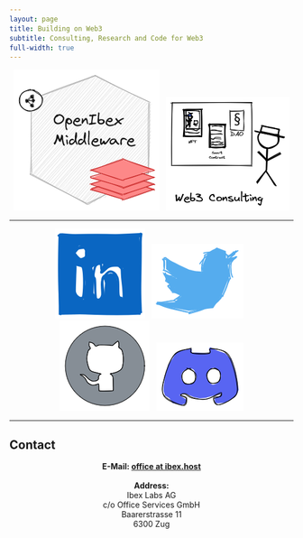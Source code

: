 ```yaml
---
layout: page
title: Building on Web3
subtitle: Consulting, Research and Code for Web3
full-width: true
---
```

<p align="center">
<a href="https://open.ibex.host"><img alt="OpenIbex Middleware" src="assets/img/openibex-logo.png"/></a> &nbsp; <a href="https://www.ibex.host/assets/files/ibex-web3-consulting.pdf"><img alt="Ibex Web3 Consulting" src="assets/img/web3-consulting-logo.png"/></a>
</p>
<hr/>
<p align="center">
<a href="https://www.linkedin.com/company/ibex-labs"><img alt="Crypto reads on Linkedin" src="assets/img/linkedin.png"/></a> &nbsp; <a href="https://twitter.com/ibex_technology"><img alt="Ibex Web3 News" src="assets/img/twitter.png"/></a> &nbsp; <a href="https://github.com/ibex-technology"><img alt="Crypto Solutions on GitHub" src="assets/img/github.png"/></a> &nbsp; <a href="https://discord.gg/Ceuz2FenNG"><img alt="Connect" src="assets/img/discord.png"/></a>
</p>

<hr/>
<h2>Contact</h2>
<p align="center">
<strong>E-Mail: <a href="mailto:office@ibex.host">office at ibex.host</a></strong><br/>
<br/>
<strong>Address:</strong><br/>
Ibex Labs AG<br/>
c/o Office Services GmbH<br/>
Baarerstrasse 11<br/>
6300 Zug
</p>
